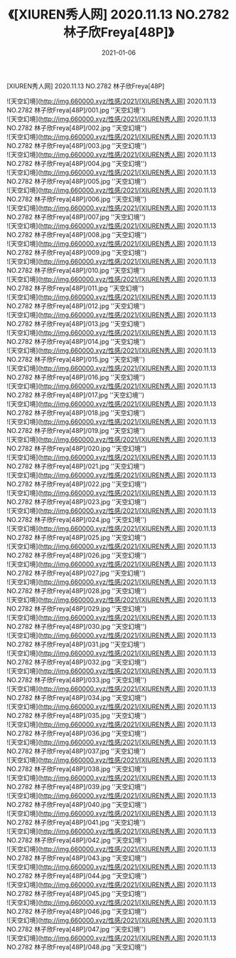 ﻿---
layout: post
title:  《[XIUREN秀人网] 2020.11.13 NO.2782 林子欣Freya[48P]》
date:   2021-01-06
img: http://img.660000.xyz/性感/2021/[XIUREN秀人网] 2020.11.13 NO.2782 林子欣Freya[48P]/000.jpg
categories: [美女, 性感, 泳衣]
---

[XIUREN秀人网] 2020.11.13 NO.2782 林子欣Freya[48P]



![天空幻境](http://img.660000.xyz/性感/2021/[XIUREN秀人网] 2020.11.13 NO.2782 林子欣Freya[48P]/001.jpg ''天空幻境'') <br>
![天空幻境](http://img.660000.xyz/性感/2021/[XIUREN秀人网] 2020.11.13 NO.2782 林子欣Freya[48P]/002.jpg ''天空幻境'') <br>
![天空幻境](http://img.660000.xyz/性感/2021/[XIUREN秀人网] 2020.11.13 NO.2782 林子欣Freya[48P]/003.jpg ''天空幻境'') <br>
![天空幻境](http://img.660000.xyz/性感/2021/[XIUREN秀人网] 2020.11.13 NO.2782 林子欣Freya[48P]/004.jpg ''天空幻境'') <br>
![天空幻境](http://img.660000.xyz/性感/2021/[XIUREN秀人网] 2020.11.13 NO.2782 林子欣Freya[48P]/005.jpg ''天空幻境'') <br>
![天空幻境](http://img.660000.xyz/性感/2021/[XIUREN秀人网] 2020.11.13 NO.2782 林子欣Freya[48P]/006.jpg ''天空幻境'') <br>
![天空幻境](http://img.660000.xyz/性感/2021/[XIUREN秀人网] 2020.11.13 NO.2782 林子欣Freya[48P]/007.jpg ''天空幻境'') <br>
![天空幻境](http://img.660000.xyz/性感/2021/[XIUREN秀人网] 2020.11.13 NO.2782 林子欣Freya[48P]/008.jpg ''天空幻境'') <br>
![天空幻境](http://img.660000.xyz/性感/2021/[XIUREN秀人网] 2020.11.13 NO.2782 林子欣Freya[48P]/009.jpg ''天空幻境'') <br>
![天空幻境](http://img.660000.xyz/性感/2021/[XIUREN秀人网] 2020.11.13 NO.2782 林子欣Freya[48P]/010.jpg ''天空幻境'') <br>
![天空幻境](http://img.660000.xyz/性感/2021/[XIUREN秀人网] 2020.11.13 NO.2782 林子欣Freya[48P]/011.jpg ''天空幻境'') <br>
![天空幻境](http://img.660000.xyz/性感/2021/[XIUREN秀人网] 2020.11.13 NO.2782 林子欣Freya[48P]/012.jpg ''天空幻境'') <br>
![天空幻境](http://img.660000.xyz/性感/2021/[XIUREN秀人网] 2020.11.13 NO.2782 林子欣Freya[48P]/013.jpg ''天空幻境'') <br>
![天空幻境](http://img.660000.xyz/性感/2021/[XIUREN秀人网] 2020.11.13 NO.2782 林子欣Freya[48P]/014.jpg ''天空幻境'') <br>
![天空幻境](http://img.660000.xyz/性感/2021/[XIUREN秀人网] 2020.11.13 NO.2782 林子欣Freya[48P]/015.jpg ''天空幻境'') <br>
![天空幻境](http://img.660000.xyz/性感/2021/[XIUREN秀人网] 2020.11.13 NO.2782 林子欣Freya[48P]/016.jpg ''天空幻境'') <br>
![天空幻境](http://img.660000.xyz/性感/2021/[XIUREN秀人网] 2020.11.13 NO.2782 林子欣Freya[48P]/017.jpg ''天空幻境'') <br>
![天空幻境](http://img.660000.xyz/性感/2021/[XIUREN秀人网] 2020.11.13 NO.2782 林子欣Freya[48P]/018.jpg ''天空幻境'') <br>
![天空幻境](http://img.660000.xyz/性感/2021/[XIUREN秀人网] 2020.11.13 NO.2782 林子欣Freya[48P]/019.jpg ''天空幻境'') <br>
![天空幻境](http://img.660000.xyz/性感/2021/[XIUREN秀人网] 2020.11.13 NO.2782 林子欣Freya[48P]/020.jpg ''天空幻境'') <br>
![天空幻境](http://img.660000.xyz/性感/2021/[XIUREN秀人网] 2020.11.13 NO.2782 林子欣Freya[48P]/021.jpg ''天空幻境'') <br>
![天空幻境](http://img.660000.xyz/性感/2021/[XIUREN秀人网] 2020.11.13 NO.2782 林子欣Freya[48P]/022.jpg ''天空幻境'') <br>
![天空幻境](http://img.660000.xyz/性感/2021/[XIUREN秀人网] 2020.11.13 NO.2782 林子欣Freya[48P]/023.jpg ''天空幻境'') <br>
![天空幻境](http://img.660000.xyz/性感/2021/[XIUREN秀人网] 2020.11.13 NO.2782 林子欣Freya[48P]/024.jpg ''天空幻境'') <br>
![天空幻境](http://img.660000.xyz/性感/2021/[XIUREN秀人网] 2020.11.13 NO.2782 林子欣Freya[48P]/025.jpg ''天空幻境'') <br>
![天空幻境](http://img.660000.xyz/性感/2021/[XIUREN秀人网] 2020.11.13 NO.2782 林子欣Freya[48P]/026.jpg ''天空幻境'') <br>
![天空幻境](http://img.660000.xyz/性感/2021/[XIUREN秀人网] 2020.11.13 NO.2782 林子欣Freya[48P]/027.jpg ''天空幻境'') <br>
![天空幻境](http://img.660000.xyz/性感/2021/[XIUREN秀人网] 2020.11.13 NO.2782 林子欣Freya[48P]/028.jpg ''天空幻境'') <br>
![天空幻境](http://img.660000.xyz/性感/2021/[XIUREN秀人网] 2020.11.13 NO.2782 林子欣Freya[48P]/029.jpg ''天空幻境'') <br>
![天空幻境](http://img.660000.xyz/性感/2021/[XIUREN秀人网] 2020.11.13 NO.2782 林子欣Freya[48P]/030.jpg ''天空幻境'') <br>
![天空幻境](http://img.660000.xyz/性感/2021/[XIUREN秀人网] 2020.11.13 NO.2782 林子欣Freya[48P]/031.jpg ''天空幻境'') <br>
![天空幻境](http://img.660000.xyz/性感/2021/[XIUREN秀人网] 2020.11.13 NO.2782 林子欣Freya[48P]/032.jpg ''天空幻境'') <br>
![天空幻境](http://img.660000.xyz/性感/2021/[XIUREN秀人网] 2020.11.13 NO.2782 林子欣Freya[48P]/033.jpg ''天空幻境'') <br>
![天空幻境](http://img.660000.xyz/性感/2021/[XIUREN秀人网] 2020.11.13 NO.2782 林子欣Freya[48P]/034.jpg ''天空幻境'') <br>
![天空幻境](http://img.660000.xyz/性感/2021/[XIUREN秀人网] 2020.11.13 NO.2782 林子欣Freya[48P]/035.jpg ''天空幻境'') <br>
![天空幻境](http://img.660000.xyz/性感/2021/[XIUREN秀人网] 2020.11.13 NO.2782 林子欣Freya[48P]/036.jpg ''天空幻境'') <br>
![天空幻境](http://img.660000.xyz/性感/2021/[XIUREN秀人网] 2020.11.13 NO.2782 林子欣Freya[48P]/037.jpg ''天空幻境'') <br>
![天空幻境](http://img.660000.xyz/性感/2021/[XIUREN秀人网] 2020.11.13 NO.2782 林子欣Freya[48P]/038.jpg ''天空幻境'') <br>
![天空幻境](http://img.660000.xyz/性感/2021/[XIUREN秀人网] 2020.11.13 NO.2782 林子欣Freya[48P]/039.jpg ''天空幻境'') <br>
![天空幻境](http://img.660000.xyz/性感/2021/[XIUREN秀人网] 2020.11.13 NO.2782 林子欣Freya[48P]/040.jpg ''天空幻境'') <br>
![天空幻境](http://img.660000.xyz/性感/2021/[XIUREN秀人网] 2020.11.13 NO.2782 林子欣Freya[48P]/041.jpg ''天空幻境'') <br>
![天空幻境](http://img.660000.xyz/性感/2021/[XIUREN秀人网] 2020.11.13 NO.2782 林子欣Freya[48P]/042.jpg ''天空幻境'') <br>
![天空幻境](http://img.660000.xyz/性感/2021/[XIUREN秀人网] 2020.11.13 NO.2782 林子欣Freya[48P]/043.jpg ''天空幻境'') <br>
![天空幻境](http://img.660000.xyz/性感/2021/[XIUREN秀人网] 2020.11.13 NO.2782 林子欣Freya[48P]/044.jpg ''天空幻境'') <br>
![天空幻境](http://img.660000.xyz/性感/2021/[XIUREN秀人网] 2020.11.13 NO.2782 林子欣Freya[48P]/045.jpg ''天空幻境'') <br>
![天空幻境](http://img.660000.xyz/性感/2021/[XIUREN秀人网] 2020.11.13 NO.2782 林子欣Freya[48P]/046.jpg ''天空幻境'') <br>
![天空幻境](http://img.660000.xyz/性感/2021/[XIUREN秀人网] 2020.11.13 NO.2782 林子欣Freya[48P]/047.jpg ''天空幻境'') <br>
![天空幻境](http://img.660000.xyz/性感/2021/[XIUREN秀人网] 2020.11.13 NO.2782 林子欣Freya[48P]/048.jpg ''天空幻境'') <br>